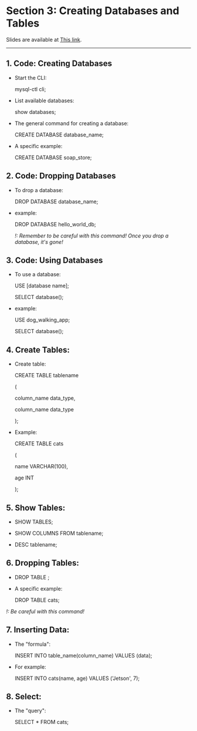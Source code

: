 # Section 3: Creating Databases and Tables

Slides are available at <a href="http://webdev.slides.com/coltsteele/" target="_blank">This link</a>.

<hr>

## 1. Code: Creating Databases

- Start the CLI:

  mysql-ctl cli; 

- List available databases:

  show databases; 

- The general command for creating a database:

  CREATE DATABASE database_name; 

- A specific example:

  CREATE DATABASE soap_store;
  
  
## 2. Code: Dropping Databases

- To drop a database:
  
  DROP DATABASE database_name; 

- example:

  DROP DATABASE hello_world_db; 

  <em>!: Remember to be careful with this command! Once you drop a database, it's gone!</em>


## 3. Code: Using Databases

- To use a database:

  USE [database name];
 
  SELECT database();
  
- example:

  USE dog_walking_app;
 
  SELECT database();


## 4. Create Tables:

- Create table:

  CREATE TABLE tablename
  
  (
  
    column_name data_type,
    
    column_name data_type
    
  );

- Example:

  CREATE TABLE cats
  
  (
  
    name VARCHAR(100),
    
    age INT
    
  );


## 5. Show Tables: 
 
- SHOW TABLES;

- SHOW COLUMNS FROM tablename;
 
- DESC tablename;


## 6. Dropping Tables:

- DROP TABLE <tablename>; 

- A specific example:

  DROP TABLE cats; 

<em>!: Be careful with this command!</em>


## 7. Inserting Data:

- The "formula":

  INSERT INTO table_name(column_name) VALUES (data);

- For example:

  INSERT INTO cats(name, age) VALUES ('Jetson', 7);
  
  
## 8. Select:

- The "query":

  SELECT * FROM cats; 
